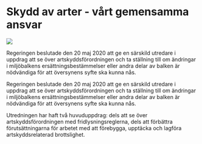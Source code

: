 # Skydd av arter - vårt gemensamma ansvar

![](/contentassets/97160ca163f04c6383b4dec006659d52/sou_51_del1_omslag_fram_2021.jpg?width=150&quality=85)

Regeringen beslutade den 20 maj 2020 att ge en särskild utredare i uppdrag att se över artskyddsförordningen och ta ställning till om ändringar i miljöbalkens ersättningsbestämmelser eller andra delar av balken är nödvändiga för att översynens syfte ska kunna nås.

Regeringen beslutade den 20 maj 2020 att ge en särskild utredare i uppdrag att se över artskyddsförordningen och ta ställning till om ändringar i miljöbalkens ersättningsbestämmelser eller andra delar av balken är nödvändiga för att översynens syfte ska kunna nås.

Utredningen har haft två huvuduppdrag: dels att se över artskyddsförordningen med fridlysningsreglerna, dels att förbättra förutsättningarna för arbetet med att förebygga, upptäcka och lagföra artskyddsrelaterad brottslighet.
